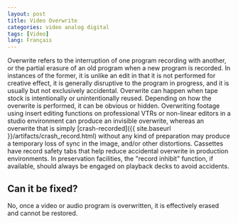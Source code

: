 ```yaml
---
layout: post
title: Video Overwrite
categories: video analog digital
tags: [Video]
lang: Français
---
```


Overwrite refers to the interruption of one program recording with another, or the partial erasure of an old program when a new program is recorded. In instances of the former, it is unlike an edit in that it is not performed for creative effect, it is generally disruptive to the program in progress, and it is usually but not exclusively accidental. Overwrite can happen when tape stock is intentionally or unintentionally reused. Depending on how the overwrite is performed, it can be obvious or hidden. Overwriting footage using insert editing functions on professional VTRs or non-linear editors in a studio environment can produce an invisible overwrite, whereas an overwrite that is simply [crash-recorded]({{ site.baseurl }}/artifacts/crash_record.html) without any kind of preparation may produce a temporary loss of sync in the image, and/or other distortions. Cassettes have record safety tabs that help reduce accidental overwrite in production environments. In preservation facilities, the "record inhibit" function, if available, should always be engaged on playback decks to avoid accidents.

## Can it be fixed?

No, once a video or audio program is overwritten, it is effectively erased and cannot be restored.
